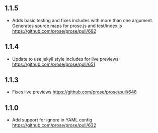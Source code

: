 ## 1.1.5

- Adds basic testing and fixes includes with more than one argument.
Generates source maps for prose.js and test/index.js
https://github.com/prose/prose/pull/692

## 1.1.4

- Update to use jekyll style includes for live previews
https://github.com/prose/prose/pull/651

## 1.1.3

- Fixes live previews https://github.com/prose/prose/pull/648

## 1.1.0

- Add support for ignore in YAML config
https://github.com/prose/prose/pull/632
